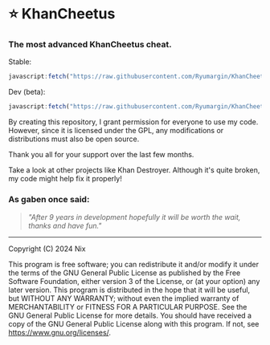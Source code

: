# ⭐ KhanCheetus
### The most advanced KhanCheetus cheat.

Stable:
```js
javascript:fetch("https://raw.githubusercontent.com/Ryumargin/KhanCheetus/refs/heads/main/KhanCheetus.js").then(t=>t.text()).then(eval);
```
Dev (beta):
```js
javascript:fetch("https://raw.githubusercontent.com/Ryumargin/KhanCheetus/refs/heads/main/KhanCheetus.js").then(t=>t.text()).then(eval);
```

By creating this repository, I grant permission for everyone to use my code. However, since it is licensed under the GPL, any modifications or distributions must also be open source.

Thank you all for your support over the last few months.

Take a look at other projects like Khan Destroyer. Although it's quite broken, my code might help fix it properly!

### As gaben once said:
> _"After 9 years in development hopefully it will be worth the wait, thanks and have fun."_

--- 
Copyright (C) 2024 Nix

This program is free software; you can redistribute it and/or modify it under the terms of the GNU General Public License as published by the Free Software Foundation, either version 3 of the License, or (at your option) any later version.
This program is distributed in the hope that it will be useful, but WITHOUT ANY WARRANTY; without even the implied warranty of MERCHANTABILITY or FITNESS FOR A PARTICULAR PURPOSE. See the GNU General Public License for more details.
You should have received a copy of the GNU General Public License along with this program. If not, see <https://www.gnu.org/licenses/>.
